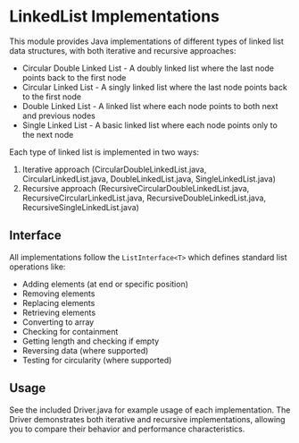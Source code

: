 # LinkedList Implementations

This module provides Java implementations of different types of linked list data structures, with both iterative and recursive approaches:

- Circular Double Linked List - A doubly linked list where the last node points back to the first node
- Circular Linked List - A singly linked list where the last node points back to the first node
- Double Linked List - A linked list where each node points to both next and previous nodes
- Single Linked List - A basic linked list where each node points only to the next node

Each type of linked list is implemented in two ways:

1. Iterative approach (CircularDoubleLinkedList.java, CircularLinkedList.java, DoubleLinkedList.java, SingleLinkedList.java)
2. Recursive approach (RecursiveCircularDoubleLinkedList.java, RecursiveCircularLinkedList.java, RecursiveDoubleLinkedList.java, RecursiveSingleLinkedList.java)

## Interface

All implementations follow the `ListInterface<T>` which defines standard list operations like:

- Adding elements (at end or specific position)
- Removing elements
- Replacing elements
- Retrieving elements
- Converting to array
- Checking for containment
- Getting length and checking if empty
- Reversing data (where supported)
- Testing for circularity (where supported)

## Usage

See the included Driver.java for example usage of each implementation. The Driver demonstrates both iterative and recursive implementations, allowing you to compare their behavior and performance characteristics.
